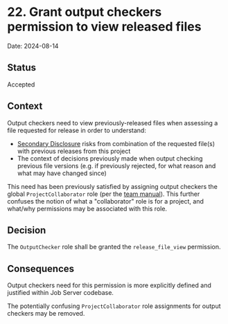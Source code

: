 # 22. Grant output checkers permission to view released files

Date: 2024-08-14

## Status

Accepted

## Context

Output checkers need to view previously-released files when assessing a file requested for release in order to understand:
* [Secondary Disclosure][1] risks from combination of the requested file(s) with previous releases from this project
* The context of decisions previously made when output checking previous file versions (e.g. if previously rejected, for what reason and what may have changed since)

This need has been previously satisfied by assigning output checkers the global `ProjectCollaborator` role (per the [team manual][2]).
This further confuses the notion of what a "collaborator" role is for a project, and what/why permissions may be associated with this role.

## Decision

The `OutputChecker` role shall be granted the `release_file_view` permission.

## Consequences

Output checkers need for this permission is more explicitly defined and justified within Job Server codebase.

The potentially confusing `ProjectCollaborator` role assignments for output checkers may be removed.

[1]: https://ukdataservice.ac.uk/app/uploads/thf_datareport_aw_web.pdf "UK Data Service - Handbook on Statistical Disclosure Control for Outputs"
[2]: https://github.com/ebmdatalab/team-manual/blob/a6e1fa1d1706996893e5598a577cf0840088d131/docs/products/output-checking.md?plain=1#L155 "Bennett Institute Team Manual - Output Checking"
